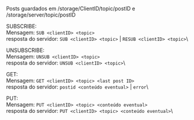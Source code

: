 Posts guardados em /storage/ClientID/topic/postID e /storage/server/topic/postID

SUBSCRIBE: \
  Mensagem: `SUB <clientID> <topic>` \
  resposta do servidor: `SUB <clientID> <topic>` | `RESUB <clientID> <topic>`\

UNSUBSCRIBE:\
  Mensagem: `UNSUB <clientID> <topic>` \
  resposta do servidor: `UNSUB <clientID> <topic>`\

GET:\
  Mensagem: `GET <clientID> <topic> <last post ID>` \
  resposta do servidor: `postid <conteúdo eventual>` | `error`\

PUT:\
  Mensagem: `PUT <clientID> <topic> <conteúdo eventual>` \
  resposta do servidor: `PUT <clientID> <topic> <conteúdo eventual>`\